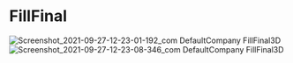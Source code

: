 # FillFinal

![Screenshot_2021-09-27-12-23-01-192_com DefaultCompany FillFinal3D](https://user-images.githubusercontent.com/54285200/134859244-a6a97539-ced2-4091-9d48-311b4b77708b.jpg)
![Screenshot_2021-09-27-12-23-08-346_com DefaultCompany FillFinal3D](https://user-images.githubusercontent.com/54285200/134859323-c25988a7-0d20-45ef-a8c5-2dc7e40b2ea7.jpg)
